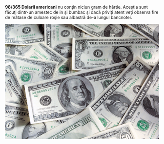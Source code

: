 **98/365 Dolarii americani** nu conţin niciun gram de hârtie. Aceştia sunt făcuţi dintr-un amestec de in şi bumbac şi dacă priviţi atent veţi observa fire de mătase de culoare roşie sau albastră de-a lungul bancnotei.

![Poză simbol](image-1.jpg)
